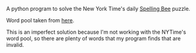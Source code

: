 A python program to solve the New York Time's daily [Spelling Bee](https://www.nytimes.com/puzzles/spelling-bee) puzzle.

Word pool taken from [here](https://raw.githubusercontent.com/dwyl/english-words/master/words_alpha.txt).

This is an imperfect solution because I'm not working with the NYTime's word pool, so there are plenty of words that my program finds that are invalid.